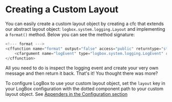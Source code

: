 # Creating a Custom Layout

You can easily create a custom layout object by creating a cfc that extends our abstract layout object: `logbox.system.logging.Layout` and implementing a `format()` method. Below you can see the method signature:

```javascript
<!--- format --->
<cffunction name="format" output="false" access="public" returntype="string" hint="Format a logging event message into your own format">
    <cfargument name="logEvent" type="logbox.system.logging.LogEvent" required="true" hint="The logging event to use to create a message.">
</cffunction>
```

All you need to do is inspect the logging event and create your very own message and then return it back. That's it! You thought there was more?

To configure LogBox to use your custom layout object, set the `layout` key in your LogBox configuration with the dotted component path to your custom layout object. See [Appenders in the Configuration section](https://logbox.ortusbooks.com/configuration/configuring-logbox/logbox-dsl#appenders)


